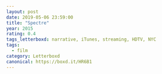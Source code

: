 ```yaml
---
layout: post 
date: 2019-05-06 23:59:00
title: "Spectre"
year: 2015
rating: 0.4
tags_letterboxd: narrative, iTunes, streaming, HDTV, NYC
tags:
  - film
category: Letterboxd
canonical: https://boxd.it/HR6B1
---
```

